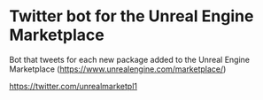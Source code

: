 # Twitter bot for the Unreal Engine Marketplace

Bot that tweets for each new package added to the Unreal Engine Marketplace (https://www.unrealengine.com/marketplace/)

https://twitter.com/unrealmarketpl1
